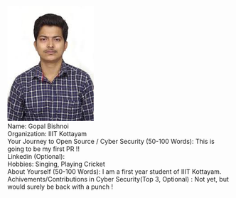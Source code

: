 ![Gopal Bishnoi](./images/gopal-bishnoi.jpg)<br>
Name: Gopal Bishnoi<br>
Organization: IIIT Kottayam<br>
Your Journey to Open Source / Cyber Security (50-100 Words): This is going to be my first PR !!<br>
Linkedin (Optional):<br>
Hobbies: Singing, Playing Cricket<br>
About Yourself (50-100 Words): I am a first year student of IIIT Kottayam.<br>
Achivements/Contributions in Cyber Security(Top 3, Optional) : Not yet, but would surely be back with a punch !